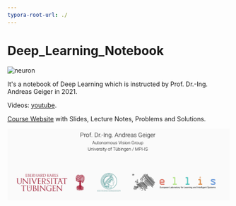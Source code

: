```yaml
---
typora-root-url: ./
---
```


# Deep_Learning_Notebook

![neuron](/home/wenboji/Deep_Learning_Notebook/pic/neuron.jpg)

It's a notebook of Deep Learning which is instructed by Prof. Dr.-Ing. Andreas Geiger in 2021.

Videos: [youtube](https://www.youtube.com/playlist?list=PL05umP7R6ij3NTWIdtMbfvX7Z-4WEXRqD).

[Course Website](https://uni-tuebingen.de/fakultaeten/mathematisch-naturwissenschaftliche-fakultaet/fachbereiche/informatik/lehrstuehle/autonomous-vision/lectures/deep-learning/) with Slides, Lecture Notes, Problems and Solutions.

![2022-03-14_22-44](/pic/2022-03-14_22-44.png)